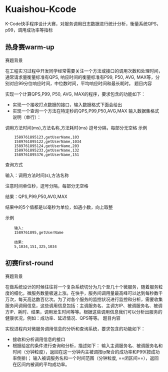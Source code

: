 # Kuaishou-Kcode
K-Code快手程序设计大赛，对服务调用日志数据进行统计分析，衡量系统QPS，p99，调用成功率等指标

## 热身赛warm-up
 赛题背景

在工程实习过程中开发同学经常需要关注一个方法或接口的调用次数和处理时间，通常请求量衡量标准有QPS, 响应时间的衡量标准有P99, P50, AVG, MAX等，分别对应99分位响应时间，中位数时间，平均响应时间和最长耗时。
题目内容

实现一个计算QPS,P99, P50, AVG, MAX的程序，要求包含的功能如下：
- 实现一个接收打点数据的接口，输入数据格式下面会给出
- 实现一个查询一个方法在特定秒的QPS,P99,P50,AVG,MAX
输入数据集格式说明（单行）：

调用方法时间(ms),方法名称,方法耗时(ms)
逗号分隔，每部分无空格
示例

        
        1589761895123,getUserName,103
        1589761895122,getUserName,1034
        1589761895124,getUserName,203
        1589761895233,getUserName,132
        1589761895376,getUserName,151
        
    

查询方式

输入：调用方法时间(s),方法名称

注意时间单位秒，逗号分隔，每部分无空格

结果：QPS,P99,P50,AVG,MAX

结果中的5个值都是以毫秒为单位，如遇小数，向上取整

示例

        
        输入:
        1589761895,getUserName

        结果:
        5,1034,151,325,1034
        
    


## 初赛first-round

 赛题背景

在做系统设计的时候往往将一个复杂系统切分为几个至几十个微服务，随着服务粒度的细化，微服务数量极速上涨。在快手，服务间调用量最高峰可以达到每秒数千万次，每天高达数百亿次。为了对各个服务的监控状况进行监控和分析，需要收集服务间调用信息，这些调用信息包括：主调服务名、主调方IP、被调服务名、被调方IP、耗时、结果，调用发生时间等等。根据这些调用信息我们可以分析出服务的健康状况，例如：成功率、延迟情况、QPS等等。
题目内容

实现进程内对微服务调用信息的分析和查询系统，要求包含的功能如下：
- 接收和分析调用信息的接口
- 根据给定的条件进行查询和分析，描述如下：
输入主调服务名、被调服务名和时间（分钟粒度），返回在这一分钟内主被调按ip聚合的成功率和P99(按成功率倒排)；
输入被调服务名和一个时间范围（分钟粒度, ==闭区间==），返回在区间内被调的平均成功率。 


